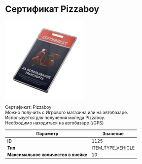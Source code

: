 # Сертификат Pizzaboy

![Item Image](../img/1125.webp?raw=true)

Сертификат: Pizzaboy<br>Можно получить с Игрового магазина или на автобазаре.<br>Используется для получения мопеда Pizzaboy.<br>Необходимо находиться на автобазаре (/GPS)


| Параметр | Значение |
|----------|----------|
| **ID** | 1125 |
| **Тип** | ITEM_TYPE_VEHICLE |
| **Максимальное количество в ячейке** | 10 |

